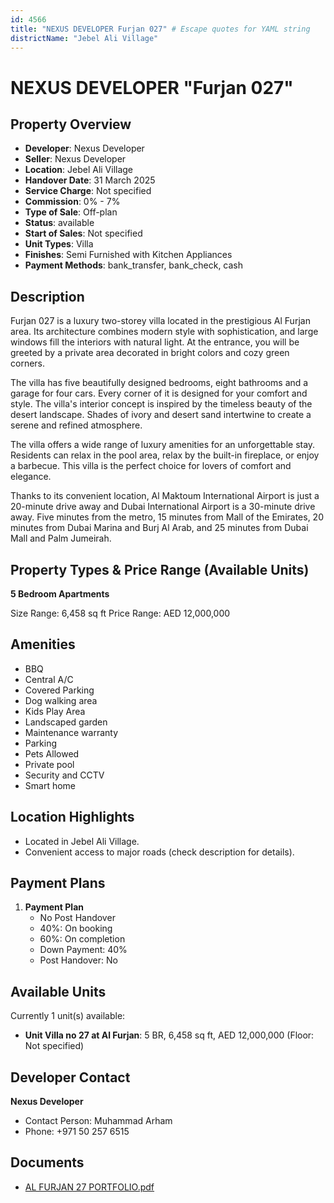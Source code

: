 ```yaml
---
id: 4566
title: "NEXUS DEVELOPER Furjan 027" # Escape quotes for YAML string
districtName: "Jebel Ali Village"
---
```


# NEXUS DEVELOPER "Furjan 027"

## Property Overview
- **Developer**: Nexus Developer
- **Seller**: Nexus Developer
- **Location**: Jebel Ali Village
- **Handover Date**: 31 March 2025
- **Service Charge**: Not specified
- **Commission**: 0% - 7%
- **Type of Sale**: Off-plan
- **Status**: available
- **Start of Sales**: Not specified
- **Unit Types**: Villa
- **Finishes**: Semi Furnished with Kitchen Appliances
- **Payment Methods**: bank_transfer, bank_check, cash

## Description
Furjan 027 is a luxury two-storey villa located in the prestigious Al Furjan area. Its architecture combines modern style with sophistication, and large windows fill the interiors with natural light. At the entrance, you will be greeted by a private area decorated in bright colors and cozy green corners. 

The villa has five beautifully designed bedrooms, eight bathrooms and a garage for four cars. Every corner of it is designed for your comfort and style. The villa's interior concept is inspired by the timeless beauty of the desert landscape. Shades of ivory and desert sand intertwine to create a serene and refined atmosphere.

The villa offers a wide range of luxury amenities for an unforgettable stay. Residents can relax in the pool area, relax by the built-in fireplace, or enjoy a barbecue. This villa is the perfect choice for lovers of comfort and elegance.

Thanks to its convenient location, Al Maktoum International Airport is just a 20-minute drive away and Dubai International Airport is a 30-minute drive away. Five minutes from the metro, 15 minutes from Mall of the Emirates, 20 minutes from Dubai Marina and Burj Al Arab, and 25 minutes from Dubai Mall and Palm Jumeirah.

## Property Types & Price Range (Available Units)
**5 Bedroom Apartments**

Size Range: 6,458 sq ft
Price Range: AED 12,000,000

## Amenities
- BBQ
- Central A/C
- Covered Parking
- Dog walking area
- Kids Play Area
- Landscaped garden
- Maintenance warranty
- Parking
- Pets Allowed
- Private pool
- Security and CCTV
- Smart home

## Location Highlights
- Located in Jebel Ali Village.
- Convenient access to major roads (check description for details).

## Payment Plans
1. **Payment Plan**
   - No Post Handover
   - 40%: On booking
   - 60%: On completion
   - Down Payment: 40%
   - Post Handover: No

## Available Units
Currently 1 unit(s) available:
- **Unit Villa no 27 at Al Furjan**: 5 BR, 6,458 sq ft, AED 12,000,000 (Floor: Not specified)

## Developer Contact
**Nexus Developer**
- Contact Person: Muhammad Arham
- Phone: +971 50 257 6515

## Documents
- [AL FURJAN 27 PORTFOLIO.pdf](https://cdn.geniemap.net/2025/02/25/oMJKQuIr09pIAH3c4VRq8FeHzhfTHV4QhpGNcsNz.pdf)
